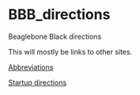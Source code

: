 # BBB_directions
Beaglebone Black directions

This will mostly be links to other sites.

[Abbreviations](abbreviations.md)

[Startup directions](startup.md)
